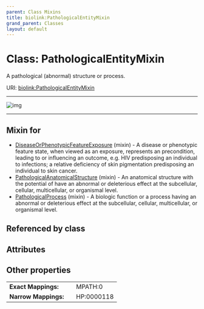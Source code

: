 ```yaml
---
parent: Class Mixins
title: biolink:PathologicalEntityMixin
grand_parent: Classes
layout: default
---
```


# Class: PathologicalEntityMixin


A pathological (abnormal) structure or process.

URI: [biolink:PathologicalEntityMixin](https://w3id.org/biolink/vocab/PathologicalEntityMixin)


---

![img](https://yuml.me/diagram/nofunky;dir:TB/class/[PathologicalProcess]uses%20-.-%3E[PathologicalEntityMixin],[PathologicalAnatomicalStructure]uses%20-.-%3E[PathologicalEntityMixin],[DiseaseOrPhenotypicFeatureExposure]uses%20-.-%3E[PathologicalEntityMixin],[PathologicalProcess],[PathologicalAnatomicalStructure],[DiseaseOrPhenotypicFeatureExposure])

---


## Mixin for

 * [DiseaseOrPhenotypicFeatureExposure](DiseaseOrPhenotypicFeatureExposure.md) (mixin)  - A disease or phenotypic feature state, when viewed as an exposure, represents an precondition, leading to or influencing an outcome, e.g. HIV predisposing an individual to infections; a relative deficiency of skin pigmentation predisposing an individual to skin cancer.
 * [PathologicalAnatomicalStructure](PathologicalAnatomicalStructure.md) (mixin)  - An anatomical structure with the potential of have an abnormal or deleterious effect at the subcellular, cellular, multicellular, or organismal level.
 * [PathologicalProcess](PathologicalProcess.md) (mixin)  - A biologic function or a process having an abnormal or deleterious effect at the subcellular, cellular, multicellular, or organismal level.

## Referenced by class


## Attributes


## Other properties

|  |  |  |
| --- | --- | --- |
| **Exact Mappings:** | | MPATH:0 |
| **Narrow Mappings:** | | HP:0000118 |


